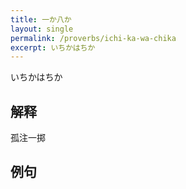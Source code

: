 ```yaml
---
title: 一か八か
layout: single
permalink: /proverbs/ichi-ka-wa-chika
excerpt: いちかはちか
---
```


いちかはちか

## 解释

孤注一掷

## 例句

